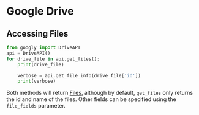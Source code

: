 # Google Drive

## Accessing Files

```python
from googly import DriveAPI
api = DriveAPI()
for drive_file in api.get_files():
    print(drive_file)

    verbose = api.get_file_info(drive_file['id'])
    print(verbose)
```

Both methods will return [Files](https://developers.google.com/drive/api/reference/rest/v3/files), although by default, `get_files` only returns the id and name of the files. Other fields can be specified using the `file_fields` parameter.
